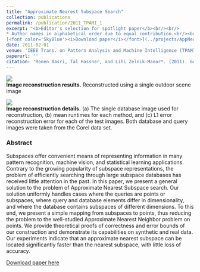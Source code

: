 ```yaml
---
title: "Approximate Nearest Subspace Search"
collection: publications
permalink: /publication/2011_TPAMI_1
excerpt: "<b>Editor's selection for spotlight paper</b><br/><br/>
* Author names in alphabetical order due to equal contribution.<br/><br/>
[<font color='SkyBlue'><i>Download paper</i></font>](../projects/AppNearestSubspace/ApproximateNearestSubspaceSearch_PAMI.pdf)"
date: 2011-02-01
venue: 'IEEE Trans. on Pattern Analysis and Machine Intelligence (TPAMI), 33(2)'
paperurl: ''
citation: 'Ronen Basri, Tal Hassner, and Lihi Zelnik-Manor*. (2011). &quot;Approximate Nearest Subspace Search.&quot; <i>IEEE Trans. on Pattern Analysis and Machine Intelligence (TPAMI), 33(2)</i>.'
---
```


<img src='https://osnathassner.github.io/talhassner/projects/AppNearestSubspace/teaser.jpg'><br/>
<b>Image reconstruction results.</b> Reconstructed using a single outdoor scene image<br/>

<img src='https://osnathassner.github.io/talhassner/projects/AppNearestSubspace/results.jpg'><br/>
<b>Image reconstruction details.</b> (a) The single database image used for reconstruction, (b) mean runtimes for each method, and (c) L1 error reconstruction error for each of the test images. Both database and query images were taken from the Corel data set.

### Abstract
Subspaces offer convenient means of representing information in many pattern recognition, machine vision, and statistical learning applications. Contrary to the growing popularity of subspace representations, the problem of efficiently searching through large subspace databases has received little attention in the past. In this paper, we present a general solution to the problem of Approximate Nearest Subspace search. Our solution uniformly handles cases where the queries are points or subspaces, where query and database elements differ in dimensionality, and where the database contains subspaces of different dimensions. To this end, we present a simple mapping from subspaces to points, thus reducing the problem to the well-studied Approximate Nearest Neighbor problem on points. We provide theoretical proofs of correctness and error bounds of our construction and demonstrate its capabilities on synthetic and real data. Our experiments indicate that an approximate nearest subspace can be located significantly faster than the nearest subspace, with little loss of accuracy.


[Download paper here](http://osnathassner.github.io/talhassner/projects/AppNearestSubspace/ApproximateNearestSubspaceSearch_PAMI.pdf)

